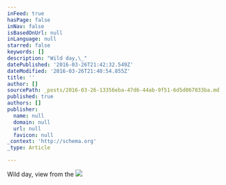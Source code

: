 ```yaml
---
inFeed: true
hasPage: false
inNav: false
isBasedOnUrl: null
inLanguage: null
starred: false
keywords: []
description: "Wild day,\_"
datePublished: '2016-03-26T21:42:32.549Z'
dateModified: '2016-03-26T21:40:54.855Z'
title: ''
author: []
sourcePath: _posts/2016-03-26-13356eba-47d6-44ab-9f51-6d5d067033ba.md
published: true
authors: []
publisher:
  name: null
  domain: null
  url: null
  favicon: null
_context: 'http://schema.org'
_type: Article

---
```

Wild day, view from the ![](https://the-grid-user-content.s3-us-west-2.amazonaws.com/5458c794-aaa9-4e23-98a0-c4bcc53691bb.jpg)